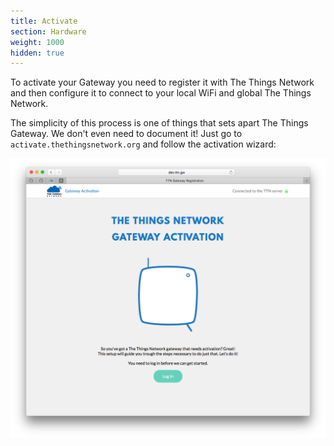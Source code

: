 ```yaml
---
title: Activate
section: Hardware
weight: 1000
hidden: true
---
```


To activate your Gateway you need to register it with The Things Network and then configure it to connect to your local WiFi and global The Things Network.

The simplicity of this process is one of things that sets apart The Things Gateway. We don't even need to document it! Just go to `activate.thethingsnetwork.org` and follow the activation wizard:

![Wizard](../wizard.png)
